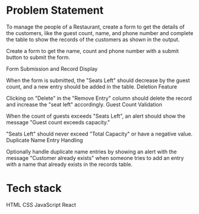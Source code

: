 # Problem Statement

To manage the people of a Restaurant, create a form to get the details of the customers, like the guest count, name, and phone number and complete the table to show the records of the customers as shown in the output.

Create a form to get the name, count and phone number with a submit button to submit the form.

Form Submission and Record Display

When the form is submitted, the "Seats Left" should decrease by the guest count, and a new entry should be added in the table.
Deletion Feature

Clicking on "Delete" in the "Remove Entry" column should delete the record and increase the "seat left" accordingly.
Guest Count Validation

When the count of guests exceeds "Seats Left", an alert should show the message "Guest count exceeds capacity."

"Seats Left" should never exceed "Total Capacity" or have a negative value.
Duplicate Name Entry Handling

Optionally handle duplicate name entries by showing an alert with the message "Customer already exists" when someone tries to add an entry with a name that already exists in the records table.

# Tech stack

HTML
CSS
JavaScript
React
